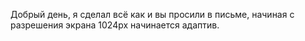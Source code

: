 Добрый день, я сделал всё как и вы просили в письме, начиная с разрешения экрана 1024px начинается адаптив.
